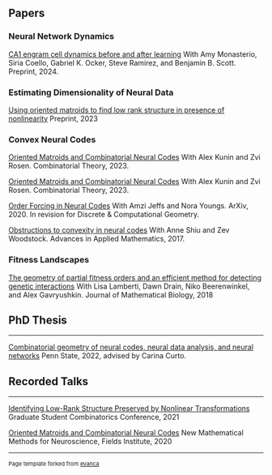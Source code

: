 ## Papers 

### Neural Network Dynamics 

[CA1 engram cell dynamics before and after learning](https://www.biorxiv.org/content/10.1101/2024.04.16.589790v1.abstract)
With Amy Monasterio, Siria Coello, Gabriel K. Ocker, Steve Ramirez, and Benjamin B. Scott. Preprint, 2024.

### Estimating Dimensionality of Neural Data

[Using oriented matroids to find low rank structure in presence of nonlinearity](https://arxiv.org/abs/2312.17365) Preprint, 2023

### Convex Neural Codes  

[Oriented Matroids and Combinatorial Neural Codes](https://escholarship.org/content/qt00c6r759/qt00c6r759_noSplash_60eae1787588d8c120d9af0dfb3ddeca.pdf?t=rricr6)
With Alex Kunin and Zvi Rosen. Combinatorial Theory, 2023.

[Oriented Matroids and Combinatorial Neural Codes](https://escholarship.org/content/qt00c6r759/qt00c6r759_noSplash_60eae1787588d8c120d9af0dfb3ddeca.pdf?t=rricr6)
With Alex Kunin and Zvi Rosen. Combinatorial Theory, 2023.

[Order Forcing in Neural Codes](https://arxiv.org/pdf/2011.03572.pdf)
With Amzi Jeffs and Nora Youngs. ArXiv, 2020. In revision for Discrete & Computational Geometry. 


[Obstructions to convexity in neural codes](https://www.sciencedirect.com/science/article/pii/S0196885816301208)
With Anne Shiu and Zev Woodstock. Advances in Applied Mathematics, 2017.


### Fitness Landscapes 

[The geometry of partial fitness orders and an efficient method for detecting genetic interactions](https://link.springer.com/article/10.1007/s00285-018-1237-7)
With Lisa Lamberti, Dawn Drain, Niko Beerenwinkel, and Alex Gavryushkin. Journal of Mathematical Biology, 2018

## PhD Thesis 
---

[Combinatorial geometry of neural codes, neural data analysis, and neural networks](https://etda.libraries.psu.edu/catalog/21234cul434)
Penn State, 2022, advised by Carina Curto. 

## Recorded Talks 
---

[Identifying Low-Rank Structure Preserved by Nonlinear Transformations](https://www.youtube.com/watch?v=gLoJg2vOxLA&t=35s)
Graduate Student Combinatorics Conference, 2021

[Oriented Matroids and Combinatorial Neural Codes](https://video-archive.fields.utoronto.ca/list/speaker/7684-700-126)
New Mathematical Methods for Neuroscience, Fields Institute, 2020

---
<p style="font-size:11px">Page template forked from <a href="https://github.com/evanca/quick-portfolio">evanca</a></p>
<!-- Remove above link if you don't want to attibute -->
